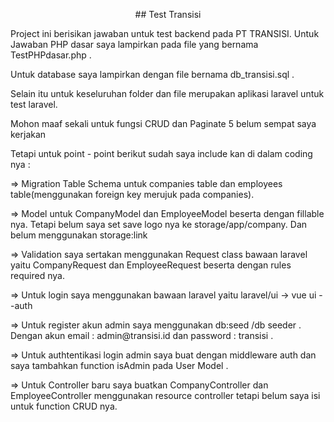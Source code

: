 
<p align="center">
## Test Transisi
</p>

<p> Project ini berisikan jawaban untuk test backend pada PT TRANSISI. Untuk Jawaban PHP dasar saya lampirkan pada file yang bernama TestPHPdasar.php . </p>
<p> Untuk database saya lampirkan dengan file bernama db_transisi.sql . </p>
<p> Selain itu untuk keseluruhan folder dan file merupakan aplikasi laravel untuk test laravel. </p>
<p> Mohon maaf sekali untuk fungsi CRUD dan Paginate 5 belum sempat saya kerjakan </p> 
<p> Tetapi untuk point - point berikut sudah saya include kan di dalam coding nya : </p>
<p> => Migration Table Schema untuk companies table dan employees table(menggunakan foreign key merujuk pada companies). </p>
<p> => Model untuk CompanyModel dan EmployeeModel beserta dengan fillable nya. Tetapi belum saya set save logo nya ke storage/app/company. Dan belum menggunakan storage:link </p>
<p> => Validation saya sertakan menggunakan Request class bawaan laravel yaitu CompanyRequest dan EmployeeRequest beserta dengan rules required nya. </p>
<p> => Untuk login saya menggunakan bawaan laravel yaitu laravel/ui -> vue ui --auth </p>
<p> => Untuk register akun admin saya menggunakan db:seed /db seeder . Dengan akun email : admin@transisi.id dan password : transisi . </p>
<p> => Untuk authtentikasi login admin saya buat dengan middleware auth dan saya tambahkan function isAdmin pada User Model . </p>
<p> => Untuk Controller baru saya buatkan CompanyController dan EmployeeController menggunakan resource controller tetapi belum saya isi untuk function CRUD nya. </p>

    
